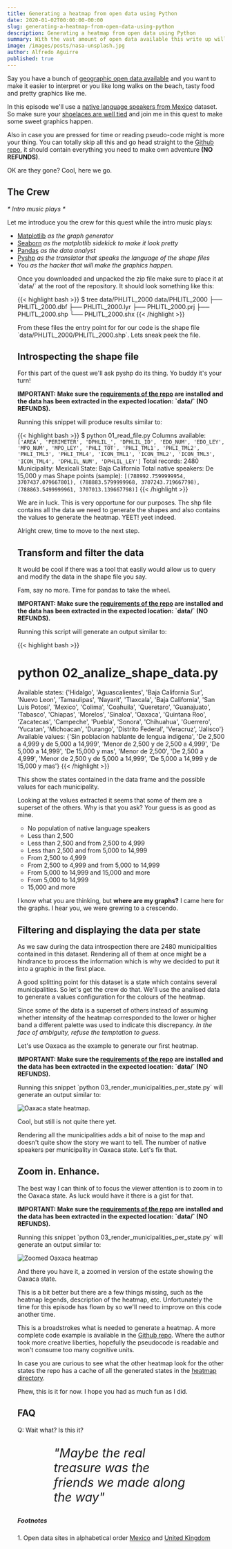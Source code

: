 ```yaml
---
title: Generating a heatmap from open data using Python
date: 2020-01-02T00:00:00-00:00
slug: generating-a-heatmap-from-open-data-using-python
description: Generating a heatmap from open data using Python
summary: With the vast amount of open data available this write up will provide you with some idea of how to go on about generating a heatmap from shape files.
image: /images/posts/nasa-unsplash.jpg
author: Alfredo Aguirre
published: true
---
```

<p>
    Say you have a bunch of <a href="#open-data">geographic open data available</a>
    and you want to make it easier to interpret or you like
    long walks on the beach, tasty food and pretty graphics like me.
</p>

<p>
    In this episode we'll use a <a href="https://datos.gob.mx/busca/dataset/mapas-del-medio-ambiente-de-mexico-emapas/resource/13cbac65-8318-42cb-b37a-78443f028a2c">native language speakers from Mexico</a>
    dataset. So make sure your <a href="https://www.fieggen.com/shoelace/knots.htm">shoelaces are well tied</a> and join me in this quest to make
    some sweet graphics happen.
</p>

<p>
    Also in case you are pressed for time or reading pseudo-code might is more your thing.
    You can totally skip all this and go head straight to the
    <a href="https://github.com/madewithbytes/mappa">Github repo</a>,
    it should contain everything you need to make own adventure <strong>(NO REFUNDS)</strong>.
</p>

<p>OK are they gone? Cool, here we go.</p>

<h2>The Crew</h2>
<p><i>* Intro music plays *</i></p>
<p>Let me introduce you the crew for this quest while the intro music plays:</p>
<ul>
  <li><a href="https://matplotlib.org/">Matplotlib</a> <i>as the graph generator</i></li>
  <li><a href="https://seaborn.pydata.org/">Seaborn</a> <i>as the matplotlib sidekick to make it look pretty</i></li>
  <li><a href="https://pandas.pydata.org/">Pandas</a> <i>as the data analyst</i></li>
  <li><a href="https://pypi.org/project/pyshp/">Pyshp</a> <i>as the translator that speaks the language of the shape files</i></li>
  <li><a>You</a> <i>as the hacker that will make the graphics happen.</i></li>
</p>

<p>
  Once you downloaded and unpacked the zip file make sure to place it at `data/` at the
  root of the repository. It should look something like this:
</p>

{{< highlight bash >}}
$ tree data/PHLITL_2000
data/PHLITL_2000
├── PHLITL_2000.dbf
├── PHLITL_2000.lyr
├── PHLITL_2000.prj
├── PHLITL_2000.shp
└── PHLITL_2000.shx
{{< /highlight >}}

<p>
    From these files the entry point for for our code is the shape file
    `data/PHLITL_2000/PHLITL_2000.shp`. Lets sneak peek the file.
</p>

<h2>Introspecting the shape file</h2>

<p>
  For this part of the quest we'll ask pyshp do its thing. Yo buddy it's your turn!
</p>
<p>
  <strong>
    IMPORTANT: Make sure the
    <a href="https://github.com/madewithbytes/mappa/blob/master/requirements.txt">requirements of the repo</a>
    are installed and the data has been extracted in the expected location: `data/` (NO REFUNDS).
  </strong>
</p>

<script src="https://gist.github.com/alfredo/b4b24edc5996d574d945f8ad82ff9a6b.js"></script>

<p>
Running this snippet will produce results similar to:
</p>

{{< highlight bash >}}
$ python 01_read_file.py
Columns available: `['AREA', 'PERIMETER', 'DPHLIL_', 'DPHLIL_ID', 'EDO_NUM', 'EDO_LEY', 'MPO_NUM', 'MPO_LEY', 'PHLI_TOT', 'PHLI_TML1', 'PHLI_TML2', 'PHLI_TML3', 'PHLI_TML4', 'ICON_TML1', 'ICON_TML2', 'ICON_TML3', 'ICON_TML4', 'DPHLIL_NUM', 'DPHLIL_LEY']`
Total records: 2480
Municipality: Mexicali
State: Baja California
Total native speakers: De 15,000 y mas
Shape points (sample): `[(788992.7599999954, 3707437.079667801), (788883.5799999968, 3707243.719667798), (788863.5499999961, 3707013.139667798)]`
{{< /highlight >}}

<p>
    We are in luck. This is very opportune for our purposes.
    The shp file contains all the data we need to generate the shapes and also contains
    the values to generate the heatmap. YEET! yeet indeed.
</p>

<p>Alright crew, time to move to the next step.</p>


<h2>Transform and filter the data</h2>

<p>
  It would be cool if there was a tool that easily would allow us to query and modify the data in the shape file you say.
</p>

<p>
  Fam, say no more. Time for pandas to take the wheel.
</p>

<p>
  <strong>
    IMPORTANT: Make sure the
    <a href="https://github.com/madewithbytes/mappa/blob/master/requirements.txt">requirements of the repo</a>
    are installed and the data has been extracted in the expected location: `data/` (NO REFUNDS).
  </strong>
</p>

<script src="https://gist.github.com/alfredo/909f1dc74a41c8eb1b89399f33b1b670.js"></script>

<p>Running this script will generate an output similar to:</p>

{{< highlight bash >}}
# python 02_analize_shape_data.py
Available states: {'Hidalgo', 'Aguascalientes', 'Baja California Sur', 'Nuevo Leon', 'Tamaulipas', 'Nayarit', 'Tlaxcala', 'Baja California', 'San Luis Potosi', 'Mexico', 'Colima', 'Coahuila', 'Queretaro', 'Guanajuato', 'Tabasco', 'Chiapas', 'Morelos', 'Sinaloa', 'Oaxaca', 'Quintana Roo', 'Zacatecas', 'Campeche', 'Puebla', 'Sonora', 'Chihuahua', 'Guerrero', 'Yucatan', 'Michoacan', 'Durango', 'Distrito Federal', 'Veracruz', 'Jalisco'}
Available values: {'Sin poblacion hablante de lengua indigena', 'De 2,500 a 4,999 y de 5,000 a 14,999', 'Menor de 2,500 y de 2,500 a 4,999', 'De 5,000 a 14,999', 'De 15,000 y mas', 'Menor de 2,500', 'De 2,500 a 4,999', 'Menor de 2,500 y de 5,000 a 14,999', 'De 5,000 a 14,999 y de 15,000 y mas'}
{{< /highlight >}}

<p>
    This show the states contained in the data frame and the possible values for each municipality.
</p>

<p>
    Looking at the values extracted it seems that some of them are a superset of the others.
    Why is that you ask? Your guess is as good as mine.
</p>
<ul>
  <li>No population of native language speakers</li>
  <li>Less than 2,500</li>
  <li>Less than 2,500 and from 2,500 to 4,999</li>
  <li>Less than 2,500 and from 5,000 to 14,999</li>
  <li>From 2,500 to 4,999</li>
  <li>From 2,500 to 4,999 and from 5,000 to 14,999</li>
  <li>From 5,000 to 14,999 and 15,000 and more</li>
  <li>From 5,000 to 14,999</li>
  <li>15,000 and more</li>
</ul>

<p>
    I know what you are thinking, but <strong>where are my graphs?</strong> I came here
    for the graphs. I hear you, we were grewing to a crescendo.
</p>

<h2>Filtering and displaying the data per state</h2>

<p>
  As we saw during the data introspection there are 2480 municipalities contained in
  this dataset. Rendering all of them at once might be a hindrance to process the information
  which is why we decided to put it into a graphic in the first place.
</p>

<p>
  A good splitting point for this dataset is a state which contains several
  municipalities. So let's get the crew do that. We'll use the analised data
  to generate a values configuration for the colours of the heatmap.
</p>

<p>
  Since some of the data is a superset of others instead of assuming whether
  intensity of the heatmap corresponded to the lower or higher band a different palette
  was used to indicate this discrepancy. <i>In the face of ambiguity, refuse the temptation to guess.</i>
</p>

<p>
  Let's use Oaxaca as the example to generate our first heatmap.
</p>

<p>
  <strong>
    IMPORTANT: Make sure the
    <a href="https://github.com/madewithbytes/mappa/blob/master/requirements.txt">requirements of the repo</a>
    are installed and the data has been extracted in the expected location: `data/` (NO REFUNDS).
  </strong>
</p>


<script src="https://gist.github.com/alfredo/b79cbce9f1d873fc9033ed5a9c6b3f28.js"></script>

<p>
    Running this snippet `python 03_render_municipalities_per_state.py` will generate
    an output similar to:
</p>

<img src="/images/posts/oaxaca-full-map.png" alt="Oaxaca state heatmap." />

<p>
    Cool, but still is not quite there yet.
</p>

<p>
    Rendering all the municipalities adds a bit of noise to the map and doesn't quite
    show the story we want to tell. The number of native speakers per municipality in
    Oaxaca state. Let's fix that.
</p>

<h2>Zoom in. Enhance.</h2>

<p>
  The best way I can think of to focus the viewer attention is to zoom in to the Oaxaca
  state. As luck would have it there is a gist for that.
</p>

<p>
  <strong>
    IMPORTANT: Make sure the
    <a href="https://github.com/madewithbytes/mappa/blob/master/requirements.txt">requirements of the repo</a>
    are installed and the data has been extracted in the expected location: `data/` (NO REFUNDS).
  </strong>
</p>

<script src="https://gist.github.com/alfredo/061586e78517bc4c7842413c2ef282ba.js"></script>

<p>
    Running this snippet `python 03_render_municipalities_per_state.py` will generate
    an output similar to:
</p>

<img src="/images/posts/oaxaca-zoomed-map.png" alt="Zoomed Oaxaca heatmap" />


<p>
  And there you have it, a zoomed in version of the estate showing the Oaxaca state.
</p>

<p>
    This is a bit better but there are a few things missing, such as the heatmap legends,
    description of the heatmap, etc. Unfortunately the time for this episode has flown by
    so we'll need to improve on this code another time.
</p>

<p>
  This is a broadstrokes what is needed to generate a heatmap. A more complete code
  example is available in the <a href="https://github.com/madewithbytes/mappa">Github repo</a>.
  Where the author took more creative liberties, hopefully the pseudocode is readable and
  won't consume too many cognitive units.
</p>

<p>
    In case you are curious to see what the other heatmap look for the other states the repo has a
    cache of all the generated states in the <a href="https://github.com/madewithbytes/mappa/tree/master/heatmaps">heatmap directory</a>.
</p>

<p>Phew, this is it for now. I hope you had as much fun as I did.</p>

<h2>FAQ</h2>
<p>Q: Wait what? Is this it?</p>

<p style="font-size: 2em;padding: 0 3em;"><i>"Maybe the real treasure was the friends we made along the way"</i></p>

<h5>Footnotes</h5>
<p id="open-data">1. Open data sites in alphabetical order <a href="https://datos.gob.mx/">Mexico</a> and <a href="https://data.gov.uk/">United Kingdom</a><p>
